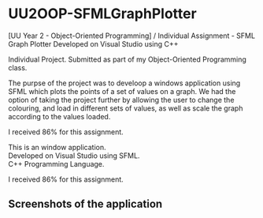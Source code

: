# UU2OOP-SFMLGraphPlotter
[UU Year 2 - Object-Oriented Programming] / Individual Assignment - SFML Graph Plotter Developed on Visual Studio using C++

Individual Project. Submitted as part of my Object-Oriented Programming class.

The purpse of the project was to develoop a windows application using SFML which plots the points of a set of values on a graph. 
We had the option of taking the project further by allowing the user to change the colouring, and load in different sets of values, as well as scale the graph according to the values loaded.

I received 86% for this assignment.

This is an window application.<br />
Developed on Visual Studio using SFML.<br />
C++ Programming Language.

I received 86% for this assignment.

## Screenshots of the application







